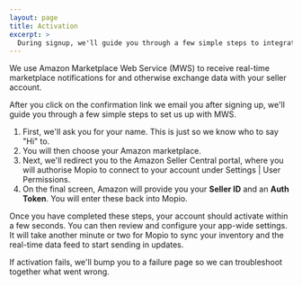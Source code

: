 ```yaml
---
layout: page
title: Activation
excerpt: >
  During signup, we'll guide you through a few simple steps to integrate your Mopio account with your Amazon account.
---
```




We use Amazon Marketplace Web Service (MWS) to receive real-time marketplace notifications for and otherwise exchange data with your seller account.

After you click on the confirmation link we email you after signing up, we'll guide you through a few simple steps to set us up with MWS.

1. First, we'll ask you for your name. This is just so we know who to say "Hi" to.
2. You will then choose your Amazon marketplace.
2. Next, we'll redirect you to the Amazon Seller Central portal, where you will authorise Mopio to connect to your account under Settings | User Permissions.
3. On the final screen, Amazon will provide you your **Seller ID** and an **Auth Token**. You will enter these back into Mopio.

Once you have completed these steps, your account should activate within a few seconds. You can then review and configure your app-wide settings. It will take another minute or two for Mopio to sync your inventory and the real-time data feed to start sending in updates.

If activation fails, we'll bump you to a failure page so we can troubleshoot together what went wrong.
